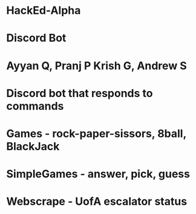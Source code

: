 # HackEd-Alpha
# Discord Bot
#
# Ayyan Q, Pranj P Krish G, Andrew S
#
# Discord bot that responds to commands
#
# Games - rock-paper-sissors, 8ball, BlackJack
# SimpleGames - answer, pick, guess
# Webscrape - UofA escalator status